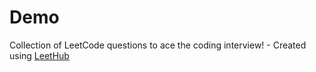 # Demo
Collection of LeetCode questions to ace the coding interview! - Created using [LeetHub](https://github.com/QasimWani/LeetHub)
